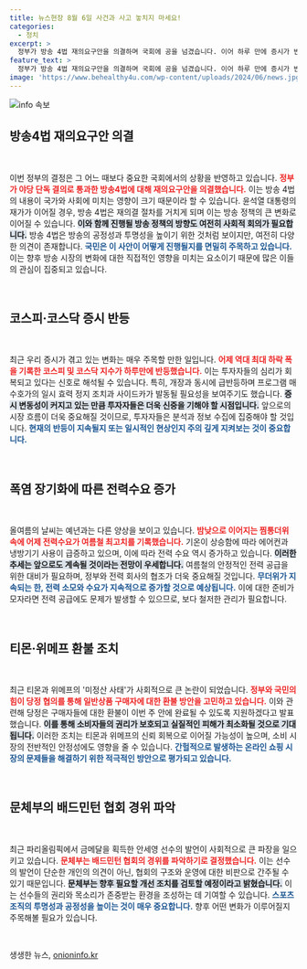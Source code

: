 ```yaml
---
title: 뉴스현장 8월 6일 사건과 사고 놓치지 마세요!
categories:
  - 정치
excerpt: >
  정부가 방송 4법 재의요구안을 의결하며 국회에 공을 넘겼습니다. 이어 하루 만에 증시가 반등세를 보이고, 폭염으로 전력 수요가 최고치를 경신했습니다. 소비자 환불도 이번 주 진행됩니다!
feature_text: >
  정부가 방송 4법 재의요구안을 의결하며 국회에 공을 넘겼습니다. 이어 하루 만에 증시가 반등세를 보이고, 폭염으로 전력 수요가 최고치를 경신했습니다. 소비자 환불도 이번 주 진행됩니다!
image: 'https://www.behealthy4u.com/wp-content/uploads/2024/06/news.jpg'
---
```


<p><img src="https://www.behealthy4u.com/wp-content/uploads/2024/06/news.jpg" alt="info 속보" /></p>

<h2 data-ke-size="size26">방송4법 재의요구안 의결</h2>

<p data-ke-size="size16">&nbsp;</p>

<p>이번 정부의 결정은 그 어느 때보다 중요한 국회에서의 상황을 반영하고 있습니다. <b><span style="color: #ee2323;">정부가 야당 단독 결의로 통과한 방송4법에 대해 재의요구안을 의결했습니다.</span></b> 이는 방송 4법의 내용이 국가와 사회에 미치는 영향이 크기 때문이라 할 수 있습니다. 윤석열 대통령의 재가가 이어질 경우, 방송 4법은 재의결 절차를 거치게 되며 이는 방송 정책의 큰 변화로 이어질 수 있습니다. <b><span style="background-color: #21538527;">이와 함께 진행될 방송 정책의 방향도 여전히 사회적 회의가 필요합니다.</span></b> 방송 4법은 방송의 공정성과 투명성을 높이기 위한 것처럼 보이지만, 여전히 다양한 의견이 존재합니다. <b><span style="color: #1a5490;">국민은 이 사안이 어떻게 진행될지를 면밀히 주목하고 있습니다.</span></b> 이는 향후 방송 시장의 변화에 대한 직접적인 영향을 미치는 요소이기 때문에 많은 이들의 관심이 집중되고 있습니다.</p>

<p data-ke-size="size16">&nbsp;</p>

<h2 data-ke-size="size26">코스피·코스닥 증시 반등</h2>

<p data-ke-size="size16">&nbsp;</p>

<p>최근 우리 증시가 겪고 있는 변화는 매우 주목할 만한 일입니다. <b><span style="color: #ee2323;">어제 역대 최대 하락 폭을 기록한 코스피 및 코스닥 지수가 하루만에 반등했습니다.</span></b> 이는 투자자들의 심리가 회복되고 있다는 신호로 해석될 수 있습니다. 특히, 개장과 동시에 급반등하며 프로그램 매수호가의 일시 효력 정지 조치과 사이드카가 발동될 필요성을 보여주기도 했습니다. <b><span style="background-color: #21538527;">증시 변동성이 커지고 있는 만큼 투자자들은 더욱 신중을 기해야 할 시점입니다.</span></b> 앞으로의 시장 흐름이 더욱 중요해질 것이므로, 투자자들은 분석과 정보 수집에 집중해야 할 것입니다. <b><span style="color: #1a5490;">현재의 반등이 지속될지 또는 일시적인 현상인지 주의 깊게 지켜보는 것이 중요합니다.</span></b></p>

<p data-ke-size="size16">&nbsp;</p>

<h2 data-ke-size="size26">폭염 장기화에 따른 전력수요 증가</h2>

<p data-ke-size="size16">&nbsp;</p>

<p>올여름의 날씨는 예년과는 다른 양상을 보이고 있습니다. <b><span style="color: #ee2323;">밤낮으로 이어지는 찜통더위 속에 어제 전력수요가 여름철 최고치를 기록했습니다.</span></b> 기온이 상승함에 따라 에어컨과 냉방기기 사용이 급증하고 있으며, 이에 따라 전력 수요 역시 증가하고 있습니다. <b><span style="background-color: #21538527;">이러한 추세는 앞으로도 계속될 것이라는 전망이 우세합니다.</span></b> 여름철의 안정적인 전력 공급을 위한 대비가 필요하며, 정부와 전력 회사의 협조가 더욱 중요해질 것입니다. <b><span style="color: #1a5490;">무더위가 지속되는 한, 전력 소모와 수요가 지속적으로 증가할 것으로 예상됩니다.</span></b> 이에 대한 준비가 모자라면 전력 공급에도 문제가 발생할 수 있으므로, 보다 철저한 관리가 필요합니다.</p>

<p data-ke-size="size16">&nbsp;</p>

<h2 data-ke-size="size26">티몬·위메프 환불 조치</h2>

<p data-ke-size="size16">&nbsp;</p>

<p>최근 티몬과 위메프의 '미정산 사태'가 사회적으로 큰 논란이 되었습니다. <b><span style="color: #ee2323;">정부와 국민의힘이 당정 협의를 통해 일반상품 구매자에 대한 환불 방안을 고민하고 있습니다.</span></b> 이와 관련해 당정은 구매자들에 대한 환불이 이번 주 안에 완료될 수 있도록 지원하겠다고 발표했습니다. <b><span style="background-color: #21538527;">이를 통해 소비자들의 권리가 보호되고 실질적인 피해가 최소화될 것으로 기대됩니다.</span></b> 이러한 조치는 티몬과 위메프의 신뢰 회복으로 이어질 가능성이 높으며, 소비 시장의 전반적인 안정성에도 영향을 줄 수 있습니다. <b><span style="color: #1a5490;">간헐적으로 발생하는 온라인 쇼핑 시장의 문제들을 해결하기 위한 적극적인 방안으로 평가되고 있습니다.</span></b></p>

<p data-ke-size="size16">&nbsp;</p>

<h2 data-ke-size="size26">문체부의 배드민턴 협회 경위 파악</h2>

<p data-ke-size="size16">&nbsp;</p>

<p>최근 파리올림픽에서 금메달을 획득한 안세영 선수의 발언이 사회적으로 큰 파장을 일으키고 있습니다. <b><span style="color: #ee2323;">문체부는 배드민턴 협회의 경위를 파악하기로 결정했습니다.</span></b> 이는 선수의 발언이 단순한 개인의 의견이 아닌, 협회의 구조와 운영에 대한 비판으로 간주될 수 있기 때문입니다. <b><span style="background-color: #21538527;">문체부는 향후 필요할 개선 조치를 검토할 예정이라고 밝혔습니다.</span></b> 이는 선수들의 권리와 목소리가 존중받는 환경을 조성하는 데 기여할 수 있습니다. <b><span style="color: #1a5490;">스포츠 조직의 투명성과 공정성을 높이는 것이 매우 중요합니다.</span></b> 향후 어떤 변화가 이루어질지 주목해볼 필요가 있습니다.</p>

<p data-ke-size="size16">&nbsp;</p>
생생한 뉴스, <a href="https://onioninfo.kr" rel="dofollow">onioninfo.kr</a>


